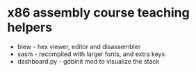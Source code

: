 # x86 assembly course teaching helpers

 * biew - hex viewer, editor and disassembler
 * sasm - recompiled with larger fonts, and extra keys 
 * dashboard.py - gdbinit mod to visualize the stack
